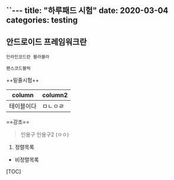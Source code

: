 ``---
title: "하루패드 시험"
date: 2020-03-04
categories: testing
---
## 안드로이드 프레임워크란
`인라인코드란 블라블라`

```
팬스코드블럭
```


++밑줄시험++

| column | column2 |
|--------|--------|
|테이블이다|ㅁㄴㅇㄹ|

==강조==

> 인용구
> 인용구2 (ㅇㅇ)

1. 정렬목록

- 비정렬목록


[TOC]

